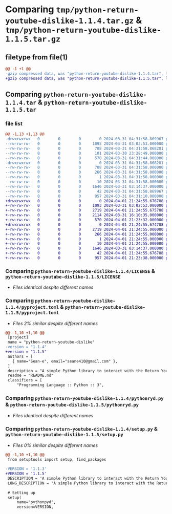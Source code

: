 # Comparing `tmp/python-return-youtube-dislike-1.1.4.tar.gz` & `tmp/python-return-youtube-dislike-1.1.5.tar.gz`

## filetype from file(1)

```diff
@@ -1 +1 @@
-gzip compressed data, was "python-return-youtube-dislike-1.1.4.tar", last modified: Sun Mar 31 04:31:58 2024, max compression
+gzip compressed data, was "python-return-youtube-dislike-1.1.5.tar", last modified: Mon Apr  1 21:24:55 2024, max compression
```

## Comparing `python-return-youtube-dislike-1.1.4.tar` & `python-return-youtube-dislike-1.1.5.tar`

### file list

```diff
@@ -1,13 +1,13 @@
-drwxrwxrwx   0        0        0        0 2024-03-31 04:31:58.869967 python-return-youtube-dislike-1.1.4/
--rw-rw-rw-   0        0        0     1093 2024-03-31 03:02:53.000000 python-return-youtube-dislike-1.1.4/LICENSE
--rw-rw-rw-   0        0        0      708 2024-03-31 04:31:58.868281 python-return-youtube-dislike-1.1.4/PKG-INFO
--rw-rw-rw-   0        0        0      101 2024-03-30 23:28:49.000000 python-return-youtube-dislike-1.1.4/README.md
--rw-rw-rw-   0        0        0      570 2024-03-31 04:31:44.000000 python-return-youtube-dislike-1.1.4/pyproject.toml
-drwxrwxrwx   0        0        0        0 2024-03-31 04:31:58.868281 python-return-youtube-dislike-1.1.4/python_return_youtube_dislike.egg-info/
--rw-rw-rw-   0        0        0      708 2024-03-31 04:31:58.000000 python-return-youtube-dislike-1.1.4/python_return_youtube_dislike.egg-info/PKG-INFO
--rw-rw-rw-   0        0        0      266 2024-03-31 04:31:58.000000 python-return-youtube-dislike-1.1.4/python_return_youtube_dislike.egg-info/SOURCES.txt
--rw-rw-rw-   0        0        0        1 2024-03-31 04:31:58.000000 python-return-youtube-dislike-1.1.4/python_return_youtube_dislike.egg-info/dependency_links.txt
--rw-rw-rw-   0        0        0       10 2024-03-31 04:31:58.000000 python-return-youtube-dislike-1.1.4/python_return_youtube_dislike.egg-info/top_level.txt
--rw-rw-rw-   0        0        0     1646 2024-03-31 03:14:37.000000 python-return-youtube-dislike-1.1.4/pythonryd.py
--rw-rw-rw-   0        0        0       42 2024-03-31 04:31:58.869967 python-return-youtube-dislike-1.1.4/setup.cfg
--rw-rw-rw-   0        0        0      957 2024-03-31 04:31:10.000000 python-return-youtube-dislike-1.1.4/setup.py
+drwxrwxrwx   0        0        0        0 2024-04-01 21:24:55.676788 python-return-youtube-dislike-1.1.5/
+-rw-rw-rw-   0        0        0     1093 2024-03-31 03:02:53.000000 python-return-youtube-dislike-1.1.5/LICENSE
+-rw-rw-rw-   0        0        0     2719 2024-04-01 21:24:55.675788 python-return-youtube-dislike-1.1.5/PKG-INFO
+-rw-rw-rw-   0        0        0     2114 2024-03-31 16:10:35.000000 python-return-youtube-dislike-1.1.5/README.md
+-rw-rw-rw-   0        0        0      570 2024-04-01 21:23:32.000000 python-return-youtube-dislike-1.1.5/pyproject.toml
+drwxrwxrwx   0        0        0        0 2024-04-01 21:24:55.674788 python-return-youtube-dislike-1.1.5/python_return_youtube_dislike.egg-info/
+-rw-rw-rw-   0        0        0     2719 2024-04-01 21:24:55.000000 python-return-youtube-dislike-1.1.5/python_return_youtube_dislike.egg-info/PKG-INFO
+-rw-rw-rw-   0        0        0      266 2024-04-01 21:24:55.000000 python-return-youtube-dislike-1.1.5/python_return_youtube_dislike.egg-info/SOURCES.txt
+-rw-rw-rw-   0        0        0        1 2024-04-01 21:24:55.000000 python-return-youtube-dislike-1.1.5/python_return_youtube_dislike.egg-info/dependency_links.txt
+-rw-rw-rw-   0        0        0       10 2024-04-01 21:24:55.000000 python-return-youtube-dislike-1.1.5/python_return_youtube_dislike.egg-info/top_level.txt
+-rw-rw-rw-   0        0        0     1646 2024-03-31 03:14:37.000000 python-return-youtube-dislike-1.1.5/pythonryd.py
+-rw-rw-rw-   0        0        0       42 2024-04-01 21:24:55.676788 python-return-youtube-dislike-1.1.5/setup.cfg
+-rw-rw-rw-   0        0        0      957 2024-04-01 21:23:38.000000 python-return-youtube-dislike-1.1.5/setup.py
```

### Comparing `python-return-youtube-dislike-1.1.4/LICENSE` & `python-return-youtube-dislike-1.1.5/LICENSE`

 * *Files identical despite different names*

### Comparing `python-return-youtube-dislike-1.1.4/pyproject.toml` & `python-return-youtube-dislike-1.1.5/pyproject.toml`

 * *Files 2% similar despite different names*

```diff
@@ -1,10 +1,10 @@
 [project]
 name = "python-return-youtube-dislike"
-version = "1.1.4"
+version = "1.1.5"
 authors = [
   { name="Sean-e", email="seane410@gmail.com" },
 ]
 description = "A simple Python library to interact with the Return YouTube Dislike API"
 readme = "README.md"
 classifiers = [
     "Programming Language :: Python :: 3",
```

### Comparing `python-return-youtube-dislike-1.1.4/pythonryd.py` & `python-return-youtube-dislike-1.1.5/pythonryd.py`

 * *Files identical despite different names*

### Comparing `python-return-youtube-dislike-1.1.4/setup.py` & `python-return-youtube-dislike-1.1.5/setup.py`

 * *Files 0% similar despite different names*

```diff
@@ -1,10 +1,10 @@
 from setuptools import setup, find_packages
 
-VERSION = '1.1.3' 
+VERSION = '1.1.5' 
 DESCRIPTION = 'A simple Python library to interact with the Return YouTube Dislike API'
 LONG_DESCRIPTION = 'A simple Python library to interact with the Return YouTube Dislike API'
 
 # Setting up
 setup(
     name="pythonpyd", 
     version=VERSION,
```

